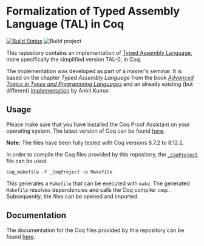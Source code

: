 # Formalization of Typed Assembly Language (TAL) in Coq

[![Build Status](https://travis-ci.com/matthesjh/coq-tal.svg?branch=master)](https://travis-ci.com/matthesjh/coq-tal)
![Build project](https://github.com/matthesjh/coq-tal/workflows/Build%20project/badge.svg)

This repository contains an implementation of [Typed Assembly Language](https://www.cs.cornell.edu/talc/), more specifically the simplified version TAL-0, in Coq.

The implementation was developed as part of a master's seminar. It is based on the chapter *Typed Assembly Language* from the book [*Advanced Topics in Types and Programming Languages*](https://www.cis.upenn.edu/~bcpierce/attapl/) and an already existing (but different) [implementation](https://github.com/ankitku/TAL0/) by Ankit Kumar.

## Usage

Please make sure that you have installed the Coq Proof Assistant on your operating system. The latest version of Coq can be found [here](https://coq.inria.fr/download).

**Note:** The files have been fully tested with Coq versions 8.7.2 to 8.12.2.

In order to compile the Coq files provided by this repository, the [`_CoqProject`](_CoqProject) file can be used.

```shell
coq_makefile -f _CoqProject -o Makefile
```

This generates a `Makefile` that can be executed with `make`. The generated `Makefile` resolves dependencies and calls the Coq compiler `coqc`. Subsequently, the files can be opened and imported.

## Documentation

The documentation for the Coq files provided by this repository can be found [here](https://matthesjh.github.io/coq-tal/).